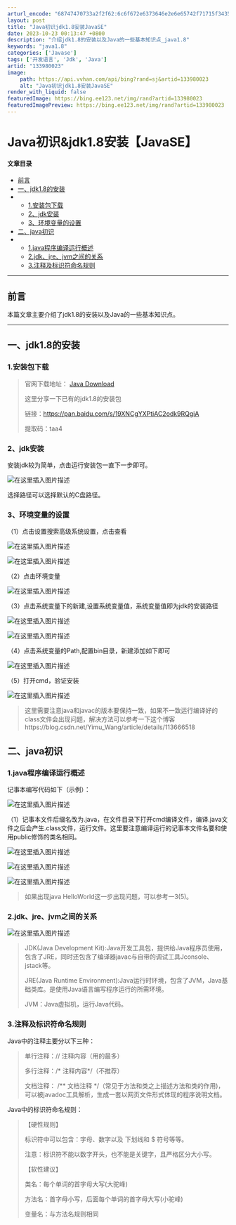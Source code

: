 ```yaml
---
arturl_encode: "68747470733a2f2f62:6c6f672e6373646e2e6e65742f71715f34353936353635322f:61727469636c652f64657461696c732f313333393830303233"
layout: post
title: "Java初识jdk1.8安装JavaSE"
date: 2023-10-23 00:13:47 +0800
description: "介绍jdk1.8的安装以及Java的一些基本知识点_java1.8"
keywords: "java1.8"
categories: ['Javase']
tags: ['开发语言', 'Jdk', 'Java']
artid: "133980023"
image:
    path: https://api.vvhan.com/api/bing?rand=sj&artid=133980023
    alt: "Java初识jdk1.8安装JavaSE"
render_with_liquid: false
featuredImage: https://bing.ee123.net/img/rand?artid=133980023
featuredImagePreview: https://bing.ee123.net/img/rand?artid=133980023
---
```


# Java初识&jdk1.8安装【JavaSE】

#### 文章目录

* [前言](#_7)
* [一、jdk1.8的安装](#jdk18_16)
* + [1.安装包下载](#1_17)
  + [2、jdk安装](#2jdk_22)
  + [3、环境变量的设置](#3_26)
* [二、java初识](#java_41)
* + [1.java程序编译运行概述](#1java_42)
  + [2.jdk、jre、jvm之间的关系](#2jdkjrejvm_54)
  + [3.注释及标识符命名规则](#3_59)

---

## 前言

本篇文章主要介绍了jdk1.8的安装以及Java的一些基本知识点。

---

## 一、jdk1.8的安装

### 1.安装包下载

> 官网下载地址：
> [Java Download](https://www.oracle.com/java/technologies/downloads/#java8-windows)
>   
> 这里分享一下已有的jdk1.8的安装包
>   
> 链接：https://pan.baidu.com/s/19XNCgYXPtiAC2odk9RQgiA
>   
> 提取码：taa4

### 2、jdk安装

安装jdk较为简单，点击运行安装包一直下一步即可。
  
![在这里插入图片描述](https://i-blog.csdnimg.cn/blog_migrate/b764104694cf37722497af87ef041e08.png)
  
选择路径可以选择默认的C盘路径。

### 3、环境变量的设置

（1）点击设置搜索高级系统设置，点击查看
  
![在这里插入图片描述](https://i-blog.csdnimg.cn/blog_migrate/9654503f12b97c502fb8b3e959f9ad23.png)

![在这里插入图片描述](https://i-blog.csdnimg.cn/blog_migrate/0cfa171ff8a45c74c6c7eb0408eae1e7.png)
  
（2）点击环境变量
  
![在这里插入图片描述](https://i-blog.csdnimg.cn/blog_migrate/495fdb94cd523ef68bc7e4c6aa59a21a.png)
  
（3）点击系统变量下的新建,设置系统变量值，系统变量值即为jdk的安装路径
  
![在这里插入图片描述](https://i-blog.csdnimg.cn/blog_migrate/14093e513f4f4294189ff7c2531546a2.png)
  
![在这里插入图片描述](https://i-blog.csdnimg.cn/blog_migrate/3605a4069202ebfd098aaf4350ef8bdf.png)
  
（4）点击系统变量的Path,配置bin目录，新建添加如下即可
  
![在这里插入图片描述](https://i-blog.csdnimg.cn/blog_migrate/272a3b3d1df309f367b598ae96d38027.png)
  
（5）打开cmd，验证安装
  
![在这里插入图片描述](https://i-blog.csdnimg.cn/blog_migrate/c2f3cd7a24c44660779183ac225e7175.png)

> 这里需要注意java和javac的版本要保持一致，如果不一致运行编译好的class文件会出现问题，解决方法可以参考一下这个博客https://blog.csdn.net/Yimu\_Wang/article/details/113666518

## 二、java初识

### 1.java程序编译运行概述

记事本编写代码如下（示例）：
  
![在这里插入图片描述](https://i-blog.csdnimg.cn/blog_migrate/45c20941af9b9a5f6314ec4166c7e583.png)
  
（1）记事本文件后缀名改为.java，在文件目录下打开cmd编译文件，编译.java文件之后会产生.class文件，运行文件。这里要注意编译运行的记事本文件名要和使用public修饰的类名相同。

![在这里插入图片描述](https://i-blog.csdnimg.cn/blog_migrate/3dde97d1a7cfe25885cc11e9d274e844.png)
  
![在这里插入图片描述](https://i-blog.csdnimg.cn/blog_migrate/c5f07de15e5af09f219027d824923ee5.png)
  
![在这里插入图片描述](https://i-blog.csdnimg.cn/blog_migrate/09788bc91425b7f6bedb6f89d46e3a9b.png)

> 如果出现java HelloWorld这一步出现问题，可以参考一3(5)。

### 2.jdk、jre、jvm之间的关系

![在这里插入图片描述](https://i-blog.csdnimg.cn/blog_migrate/e1fb07fb59d7d4b18c5983d20b42bfc6.png)

> JDK(Java Development Kit):Java开发工具包，提供给Java程序员使用，包含了JRE，同时还包含了编译器javac与自带的调试工具Jconsole、jstack等。
>   
> JRE(Java Runtime Environment):Java运行时环境，包含了JVM，Java基础类库。是使用Java语言编写程序运行的所需环境。
>   
> JVM：Java虚拟机，运行Java代码。

### 3.注释及标识符命名规则

Java中的注释主要分以下三种：

> 单行注释：// 注释内容（用的最多）
>   
> 多行注释：/\* 注释内容\*/（不推荐）
>   
> 文档注释： /\*\* 文档注释 \*/（常见于方法和类之上描述方法和类的作用)，可以被javadoc工具解析，生成一套以网页文件形式体现的程序说明文档。

Java中的标识符命名规则：

> 【硬性规则】
>   
> 标识符中可以包含：字母、数字以及 下划线和 $ 符号等等。
>   
> 注意：标识符不能以数字开头，也不能是关键字，且严格区分大小写。
>   
> 【软性建议】
>   
> 类名：每个单词的首字母大写(大驼峰)
>   
> 方法名：首字母小写，后面每个单词的首字母大写(小驼峰)
>   
> 变量名：与方法名规则相同